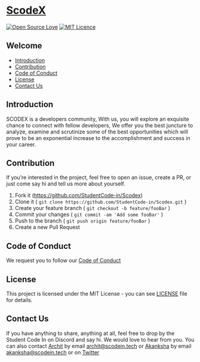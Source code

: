 # [ScodeX](https://scodein.tech/ScodeX)
[![Open Source Love](https://badges.frapsoft.com/os/v1/open-source.png?v=103)](https://github.com/ellerbrock/open-source-badges/)
[![MIT Licence](https://badges.frapsoft.com/os/mit/mit.png?v=103)](https://opensource.org/licenses/mit-license.php)

## Welcome
* [Introduction](#introduction)
* [Contribution](#contribution)
* [Code of Conduct](#code-of-conduct)
* [License](#license)
* [Contact Us](#contact-us)

## Introduction
SCODEX is a developers community, With us, you will explore an exquisite chance to connect with fellow developers, We offer you the best juncture to analyze, examine and scrutinize some of the best opportunities which will prove to be an exponential increase to the accomplishment and success in your career.

## Contribution
If you’re interested in the project, feel free to open an issue, create a PR, or just come say hi and tell us more about yourself.
1. Fork it (<https://github.com/StudentCode-in/Scodex>)
2. Clone it ( `git clone https://github.com/StudentCode-in/Scodex.git` )
3. Create your feature branch ( `git checkout -b feature/fooBar` )
4. Commit your changes ( `git commit -am 'Add some fooBar'` )
5. Push to the branch ( `git push origin feature/fooBar` )
6. Create a new Pull Request


## Code of Conduct
We request you to follow our [Code of Conduct](CODE_OF_CONDUCT.md)

## License
This project is licensed under the MIT License - you can see [LICENSE](https://github.com/StudentCode-in/Scodex/blob/master/LICENSE) file for details.

## Contact Us
If you have anything to share, anything at all, feel free to drop by the Student Code In  on Discord and say hi. 
We would love to hear from you. 
You can also contact [Archit](https://github.com/itsallarchit) by email [archit@scodein.tech](mailto:archit@scodein.tech?Subject=Student-Code-In-Discuss) or 
[Akanksha](https://github.com/akanksha-raghav) by email [akanksha@scodein.tech](mailto:akanksha@scodein.tech?Subject=Student-Code-In-Discuss) or on [Twitter](https://twitter.com/studentcodein)
